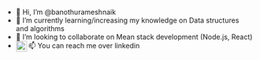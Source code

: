 - 👋 Hi, I’m @banothurameshnaik
- 🌱 I’m currently learning/increasing my knowledge on Data structures and algorithms
- 💞️ I’m looking to collaborate on Mean stack development (Node.js, React)
- 📫 You can reach me over linkedin <a href="https://www.linkedin.com/in/ramesh-naik-banothu-841b9b114/"> <img align="left" alt="Ramesh's Linkdein" width="22px" src="https://cdn.jsdelivr.net/npm/simple-icons@v3/icons/linkedin.svg" /> </a>

<!---
banothurameshnaik/banothurameshnaik is a ✨ special ✨ repository because its `README.md` (this file) appears on your GitHub profile.
You can click the Preview link to take a look at your changes.
--->
